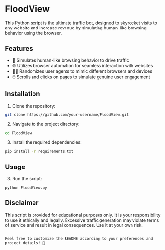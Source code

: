 # FloodView

This Python script is the ultimate traffic bot, designed to skyrocket visits to any website and increase revenue by simulating human-like browsing behavior using the browser.

## Features

- 🚀 Simulates human-like browsing behavior to drive traffic
- 🌐 Utilizes browser automation for seamless interaction with websites
- 🕵️‍♂️ Randomizes user agents to mimic different browsers and devices
- 🖱️ Scrolls and clicks on pages to simulate genuine user engagement

## Installation

1. Clone the repository:

```bash
git clone https://github.com/your-username/FloodView.git
```

2. Navigate to the project directory:

```bash
cd FloodView
```

3. Install the required dependencies:

```bash
pip install -r requirements.txt
```

## Usage

3. Run the script:

```bash
python FloodView.py
```

## Disclaimer

This script is provided for educational purposes only. It is your responsibility to use it ethically and legally. Excessive traffic generation may violate terms of service and result in legal consequences. Use it at your own risk.

```

Feel free to customize the README according to your preferences and project details! 🚀
